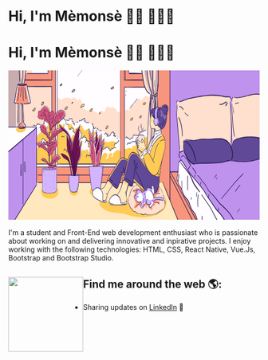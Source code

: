 # Hi, I'm Mèmonsè 👋🏾 👩🏾‍💻

<p align="center">
    <H1>Hi, I'm Mèmonsè 👋🏾 👩🏾‍💻</H1>
</p>

<p align="center">
  <a href="https://codesandbox.io">
    <img src="cosy illustration.png" alt="Image of a cosy lofi, a reflection of memory, dreams, mood and state of mind of Memonse" height="300px">
  </a>
</p>

I'm a student and Front-End web development enthusiast who is passionate about working on and delivering innovative and inpirative projects. I enjoy working with the following technologies: HTML, CSS, React Native, Vue.Js, Bootstrap and Bootstrap Studio.


## Find me around the web 🌎: <a href="https://github.com/sponsors/M0nica"><img align="left" width="150" height="150" src="https://github.com/M0nica/M0nica/blob/main/octomonica/m0nica-octocat-rotating.gif?raw=true"></a>
- Sharing updates on <a href="https://www.linkedin.com/in/memonse-gnaho-7b1763292">LinkedIn</a> 💼
